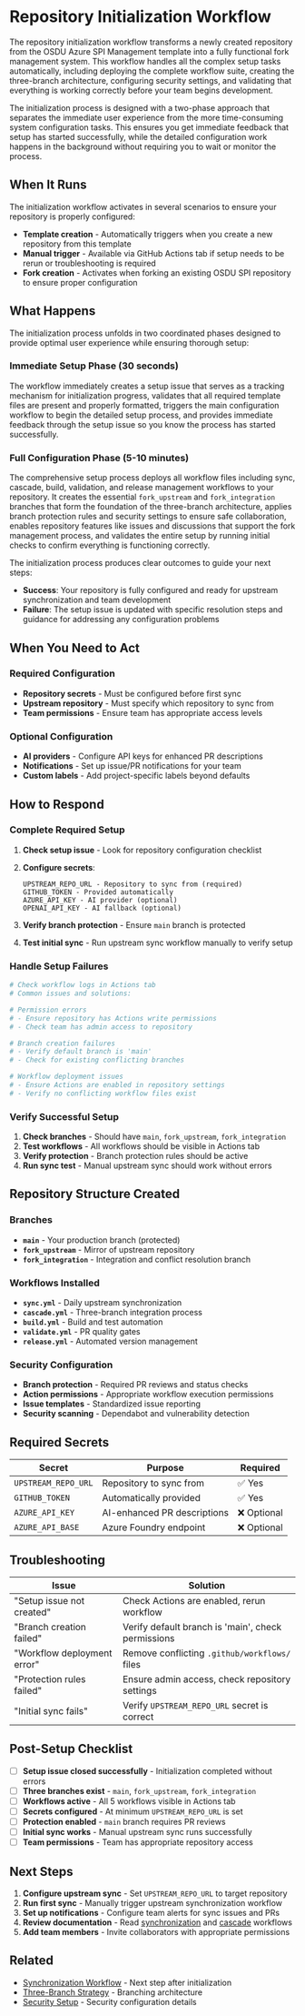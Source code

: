 # Repository Initialization Workflow

The repository initialization workflow transforms a newly created repository from the OSDU Azure SPI Management template into a fully functional fork management system. This workflow handles all the complex setup tasks automatically, including deploying the complete workflow suite, creating the three-branch architecture, configuring security settings, and validating that everything is working correctly before your team begins development.

The initialization process is designed with a two-phase approach that separates the immediate user experience from the more time-consuming system configuration tasks. This ensures you get immediate feedback that setup has started successfully, while the detailed configuration work happens in the background without requiring you to wait or monitor the process.

## When It Runs

The initialization workflow activates in several scenarios to ensure your repository is properly configured:

- **Template creation** - Automatically triggers when you create a new repository from this template
- **Manual trigger** - Available via GitHub Actions tab if setup needs to be rerun or troubleshooting is required
- **Fork creation** - Activates when forking an existing OSDU SPI repository to ensure proper configuration

## What Happens

The initialization process unfolds in two coordinated phases designed to provide optimal user experience while ensuring thorough setup:

### Immediate Setup Phase (30 seconds)
The workflow immediately creates a setup issue that serves as a tracking mechanism for initialization progress, validates that all required template files are present and properly formatted, triggers the main configuration workflow to begin the detailed setup process, and provides immediate feedback through the setup issue so you know the process has started successfully.

### Full Configuration Phase (5-10 minutes)
The comprehensive setup process deploys all workflow files including sync, cascade, build, validation, and release management workflows to your repository. It creates the essential `fork_upstream` and `fork_integration` branches that form the foundation of the three-branch architecture, applies branch protection rules and security settings to ensure safe collaboration, enables repository features like issues and discussions that support the fork management process, and validates the entire setup by running initial checks to confirm everything is functioning correctly.

The initialization process produces clear outcomes to guide your next steps:
- **Success**: Your repository is fully configured and ready for upstream synchronization and team development
- **Failure**: The setup issue is updated with specific resolution steps and guidance for addressing any configuration problems

## When You Need to Act

### Required Configuration
- **Repository secrets** - Must be configured before first sync
- **Upstream repository** - Must specify which repository to sync from
- **Team permissions** - Ensure team has appropriate access levels

### Optional Configuration
- **AI providers** - Configure API keys for enhanced PR descriptions
- **Notifications** - Set up issue/PR notifications for your team
- **Custom labels** - Add project-specific labels beyond defaults

## How to Respond

### Complete Required Setup
1. **Check setup issue** - Look for repository configuration checklist
2. **Configure secrets**:
   ```
   UPSTREAM_REPO_URL - Repository to sync from (required)
   GITHUB_TOKEN - Provided automatically
   AZURE_API_KEY - AI provider (optional)
   OPENAI_API_KEY - AI fallback (optional)
   ```

3. **Verify branch protection** - Ensure `main` branch is protected
4. **Test initial sync** - Run upstream sync workflow manually to verify setup

### Handle Setup Failures
```bash
# Check workflow logs in Actions tab
# Common issues and solutions:

# Permission errors
# - Ensure repository has Actions write permissions
# - Check team has admin access to repository

# Branch creation failures
# - Verify default branch is 'main'
# - Check for existing conflicting branches

# Workflow deployment issues
# - Ensure Actions are enabled in repository settings
# - Verify no conflicting workflow files exist
```

### Verify Successful Setup
1. **Check branches** - Should have `main`, `fork_upstream`, `fork_integration`
2. **Test workflows** - All workflows should be visible in Actions tab
3. **Verify protection** - Branch protection rules should be active
4. **Run sync test** - Manual upstream sync should work without errors

## Repository Structure Created

### Branches
- **`main`** - Your production branch (protected)
- **`fork_upstream`** - Mirror of upstream repository
- **`fork_integration`** - Integration and conflict resolution branch

### Workflows Installed
- **`sync.yml`** - Daily upstream synchronization
- **`cascade.yml`** - Three-branch integration process
- **`build.yml`** - Build and test automation
- **`validate.yml`** - PR quality gates
- **`release.yml`** - Automated version management

### Security Configuration
- **Branch protection** - Required PR reviews and status checks
- **Action permissions** - Appropriate workflow execution permissions
- **Issue templates** - Standardized issue reporting
- **Security scanning** - Dependabot and vulnerability detection

## Required Secrets

| Secret | Purpose | Required |
|--------|---------|----------|
| `UPSTREAM_REPO_URL` | Repository to sync from | ✅ Yes |
| `GITHUB_TOKEN` | Automatically provided | ✅ Yes |
| `AZURE_API_KEY` | AI-enhanced PR descriptions | ❌ Optional |
| `AZURE_API_BASE` | Azure Foundry endpoint | ❌ Optional |

## Troubleshooting

| Issue | Solution |
|-------|----------|
| "Setup issue not created" | Check Actions are enabled, rerun workflow |
| "Branch creation failed" | Verify default branch is 'main', check permissions |
| "Workflow deployment error" | Remove conflicting `.github/workflows/` files |
| "Protection rules failed" | Ensure admin access, check repository settings |
| "Initial sync fails" | Verify `UPSTREAM_REPO_URL` secret is correct |

## Post-Setup Checklist

- [ ] **Setup issue closed successfully** - Initialization completed without errors
- [ ] **Three branches exist** - `main`, `fork_upstream`, `fork_integration`
- [ ] **Workflows active** - All 5 workflows visible in Actions tab
- [ ] **Secrets configured** - At minimum `UPSTREAM_REPO_URL` is set
- [ ] **Protection enabled** - `main` branch requires PR reviews
- [ ] **Initial sync works** - Manual upstream sync runs successfully
- [ ] **Team permissions** - Team has appropriate repository access

## Next Steps

1. **Configure upstream sync** - Set `UPSTREAM_REPO_URL` to target repository
2. **Run first sync** - Manually trigger upstream synchronization workflow
3. **Set up notifications** - Configure team alerts for sync issues and PRs
4. **Review documentation** - Read [synchronization](synchronization.md) and [cascade](cascade.md) workflows
5. **Add team members** - Invite collaborators with appropriate permissions

## Related

- [Synchronization Workflow](synchronization.md) - Next step after initialization
- [Three-Branch Strategy](../decisions/adr_001_three_branch_strategy.md) - Branching architecture
- [Security Setup](../decisions/adr_016_security.md) - Security configuration details